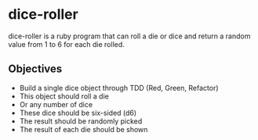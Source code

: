 # dice-roller

dice-roller is a ruby program that can roll a die or dice and return a random value from 1 to 6 for each die rolled.

## Objectives

- Build a single dice object through TDD (Red, Green, Refactor)
- This object should roll a die
- Or any number of dice
- These dice should be six-sided (d6)
- The result should be randomly picked
- The result of each die should be shown
